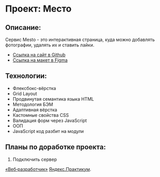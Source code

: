 # Проект: Место

## Описание:
Cервис Mesto - это интерактивная страница, куда можно добавлять фотографии, удалять их и ставить лайки.

* [Ссылка на сайт в Github](https://rastereo.github.io/mesto/)
* [Ссылка на макет в Figma](https://www.figma.com/file/2cn9N9jSkmxD84oJik7xL7/JavaScript.-Sprint-4?node-id=0%3A1)

## Технологии:
* Флексбокс-вёрстка
* Grid Layout
* Продвинутая семантика языка HTML
* Методология БЭМ
* Адаптивная вёрстка
* Кастомные свойства CSS
* Валидация форм через JavaScript
* ООП
* JavaScript код разбит на модули

## Планы по доработке проекта:
1. Подключить сервер

[«Веб‑разработчик»](https://practicum.yandex.ru/web/) [Яндекс.Практикум](https://practicum.yandex.ru/).
